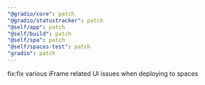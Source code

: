 ```yaml
---
"@gradio/core": patch
"@gradio/statustracker": patch
"@self/app": patch
"@self/build": patch
"@self/spa": patch
"@self/spaces-test": patch
"gradio": patch
---
```


fix:fix various iFrame related UI issues when deploying to spaces 

